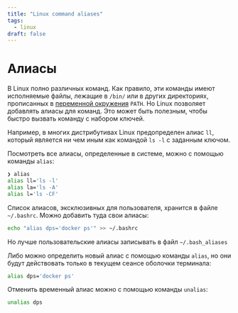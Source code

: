 ```yaml
---
title: "Linux command aliases"
tags:
  - linux
draft: false
---
```


# Алиасы

В Linux полно различных команд.
Как правило, эти команды имеют исполняемые файлы, лежащие в `/bin/` или в других директориях, прописанных в [переменной окружения](./env_variables.md) `PATH`.
Но Linux позволяет добавлять алиасы для команд.
Это может быть полезным, чтобы быстро вызвать команду с набором ключей.

Например, в многих дистрибутивах Linux предопределен алиас `ll`, который является ни чем иным как командой `ls -l` с заданным ключом.

Посмотреть все алиасы, определенные в системе, можно с помощью команды `alias`:
```bash
❯ alias
alias ll='ls -l'
alias la='ls -A'
alias l='ls -CF'
```

Список алиасов, эксклюзивных для пользователя, хранится в файле `~/.bashrc`.
Можно добавить туда свои алиасы:
```bash
echo "alias dps='docker ps'" >> ~/.bashrc
```
Но лучше пользовательские алиасы записывать в файл `~/.bash_aliases`

Либо можно определить новый алиас с помощью команды `alias`, но они будут действовать только в текущем сеансе оболочки терминала:
```bash
alias dps='docker ps'
```

Отменить временный алиас можно с помощью команды `unalias`:
```bash
unalias dps
```
